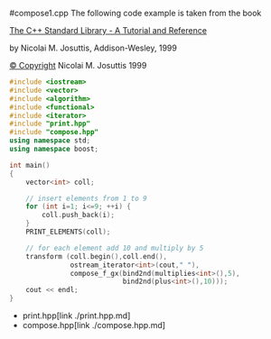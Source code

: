 #compose1.cpp
The following code example is taken from the book

[The C++ Standard Library - A Tutorial and Reference](http://www.josuttis.com/libbook/)

by Nicolai M. Josuttis, Addison-Wesley, 1999

[© Copyright](http://www.josuttis.com/libbook/copyright.html) Nicolai M. Josuttis 1999

```cpp
#include <iostream>
#include <vector>
#include <algorithm>
#include <functional>
#include <iterator>
#include "print.hpp"
#include "compose.hpp"
using namespace std;
using namespace boost;

int main()
{
    vector<int> coll;

    // insert elements from 1 to 9
    for (int i=1; i<=9; ++i) {
        coll.push_back(i);
    }
    PRINT_ELEMENTS(coll);

    // for each element add 10 and multiply by 5
    transform (coll.begin(),coll.end(),
               ostream_iterator<int>(cout," "),
               compose_f_gx(bind2nd(multiplies<int>(),5),
                            bind2nd(plus<int>(),10)));
    cout << endl;
}
```
* print.hpp[link ./print.hpp.md]
* compose.hpp[link ./compose.hpp.md]

